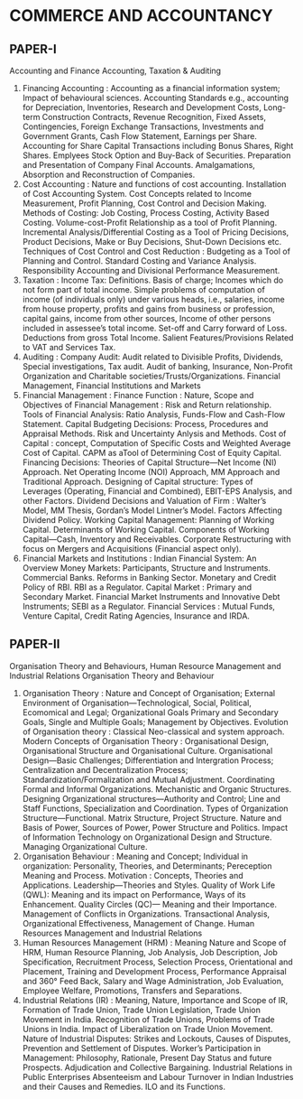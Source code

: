 
# COMMERCE AND ACCOUNTANCY 


## PAPER-I 
Accounting and Finance 
Accounting, Taxation & Auditing 
1. Financing Accounting : 
 Accounting as a financial information system; Impact of behavioural sciences. Accounting Standards 
e.g., accounting for Depreciation, Inventories, Research and Development Costs, Long-term 
Construction Contracts, Revenue Recognition, Fixed Assets, Contingencies, Foreign Exchange 
Transactions, Investments and Government Grants, Cash Flow Statement, Earnings per Share. 
 Accounting for Share Capital Transactions including Bonus Shares, Right Shares. 
 Emplyees Stock Option and Buy-Back of Securities. 
 Preparation and Presentation of Company Final Accounts. 
 Amalgamations, Absorption and Reconstruction of Companies. 
2. Cost Accounting : 
Nature and functions of cost accounting. Installation of Cost Accounting System. Cost Concepts 
related to Income Measurement, Profit Planning, Cost Control and Decision Making. 
 Methods of Costing: Job Costing, Process Costing, Activity Based Costing. 
 Volume-cost-Profit Relationship as a tool of Profit Planning. 
 Incremental Analysis/Differential Costing as a Tool of Pricing Decisions, Product Decisions, Make or 
Buy Decisions, Shut-Down Decisions etc. 
 Techniques of Cost Control and Cost Reduction : Budgeting as a Tool of Planning and Control. 
Standard Costing and Variance Analysis. 
 Responsibility Accounting and Divisional Performance Measurement. 
3. Taxation : 
 Income Tax: Definitions. Basis of charge; Incomes which do not form part of total income. Simple 
problems of computation of income (of individuals only) under various heads, i.e., salaries, income 
from house property, profits and gains from business or profession, capital gains, income from other 
sources, Income of other persons included in assessee’s total income. 
 Set-off and Carry forward of Loss. 
 Deductions from gross Total Income. 
 Salient Features/Provisions Related to VAT and Services Tax. 
4. Auditing : 
 Company Audit: Audit related to Divisible Profits, Dividends, Special investigations, Tax audit. 
 Audit of banking, Insurance, Non-Profit Organization and Charitable 
societies/Trusts/Organizations. 
Financial Management, Financial Institutions and Markets 
1. Financial Management :
 Finance Function : Nature, Scope and Objectives of Financial Management : Risk and Return 
relationship. 
 Tools of Financial Analysis: Ratio Analysis, Funds-Flow and Cash-Flow Statement. 
 Capital Budgeting Decisions: Process, Procedures and Appraisal Methods. Risk and Uncertainty 
Anlysis and Methods. 
 Cost of Capital : concept, Computation of Specific Costs and Weighted Average Cost of Capital. CAPM 
as aTool of Determining Cost of Equity Capital. 
 Financing Decisions: Theories of Capital Structure—Net Income (NI) Approach. 
 Net Operating Income (NOI) Approach, MM Approach and Traditional Approach. Designing of Capital 
structure: Types of Leverages (Operating, Financial and Combined), EBIT-EPS Analysis, and other 
Factors. 
 Dividend Decisions and Valuation of Firm : Walter’s Model, MM Thesis, Gordan’s Model Lintner’s 
Model. Factors Affecting Dividend Policy. 
 Working Capital Management: Planning of Working Capital. Determinants of Working Capital. 
Components of Working Capital—Cash, Inventory and Receivables. 
 Corporate Restructuring with focus on Mergers and Acquisitions (Financial aspect only). 
2. Financial Markets and Institutions : 
 Indian Financial System: An Overview 
 Money Markets: Participants, Structure and Instruments. Commercial Banks. Reforms in Banking 
Sector. Monetary and Credit Policy of RBI. RBI as a Regulator. 
 Capital Market : Primary and Secondary Market. Financial Market Instruments and Innovative Debt 
Instruments; SEBI as a Regulator. 
 Financial Services : Mutual Funds, Venture Capital, Credit Rating Agencies, Insurance and IRDA. 


## PAPER-II 
Organisation Theory and Behaviours, Human Resource Management and Industrial Relations 
Organisation Theory and Behaviour 
1. Organisation Theory : 
Nature and Concept of Organisation; External Environment of Organisation—Technological, Social, 
Political, Ecomomical and Legal; Organizational Goals Primary and Secondary Goals, Single and 
Multiple Goals; Management by Objectives. 
 Evolution of Organisation theory : Classical Neo-classical and system approach. 
 Modern Concepts of Organisation Theory : Organisational Design, Organisational Structure and 
Organisational Culture. 
 Organisational Design—Basic Challenges; Differentiation and Intergration Process; Centralization 
and Decentralization Process; Standardization/Formalization and Mutual Adjustment. Coordinating 
Formal and Informal Organizations. Mechanistic and Organic Structures. 
 Designing Organizational structures—Authority and Control; Line and Staff Functions, 
Specialization and Coordination. Types of Organization Structure—Functional. Matrix Structure, 
Project Structure. Nature and Basis of Power, Sources of Power, Power Structure and Politics. Impact 
of Information Technology on Organizational Design and Structure. 
 Managing Organizational Culture. 
2. Organisation Behaviour :
 Meaning and Concept; Individual in organization: Personality, Theories, and Determinants; 
Pereception Meaning and Process. 
 Motivation : Concepts, Theories and Applications. Leadership—Theories and Styles. Quality of Work 
Life (QWL): Meaning and its impact on Performance, Ways of its Enhancement. Quality Circles (QC)—
Meaning and their Importance. Management of Conflicts in Organizations. Transactional Analysis, 
Organizational Effectiveness, Management of Change. 
Human Resources Management and Industrial Relations 
1. Human Resources Management (HRM) :
 Meaning Nature and Scope of HRM, Human Resource Planning, Job Analysis, Job Description, Job 
Specification, Recruitment Process, Selection Process, Orientational and Placement, Training and 
Development Process, Performance Appraisal and 360° Feed Back, Salary and Wage Administration, 
Job Evaluation, Employee Welfare, Promotions, Transfers and Separations. 
2. Industrial Relations (IR) :
 Meaning, Nature, Importance and Scope of IR, Formation of Trade Union, Trade Union Legislation, 
Trade Union Movement in India. Recognition of Trade Unions, Problems of Trade Unions in India. 
Impact of Liberalization on Trade Union Movement. 
 Nature of Industrial Disputes: Strikes and Lockouts, Causes of Disputes, Prevention and Settlement 
of Disputes. 
 Worker’s Participation in Management: Philosophy, Rationale, Present Day Status and future 
Prospects. 
 Adjudication and Collective Bargaining. 
 Industrial Relations in Public Enterprises Absenteeism and Labour Turnover in Indian Industries 
and their Causes and Remedies. 
 ILO and its Functions. 

